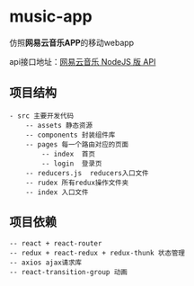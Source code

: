 # music-app

仿照**网易云音乐APP**的移动webapp

api接口地址：[网易云音乐 NodeJS 版 API](https://binaryify.github.io/NeteaseCloudMusicApi/#/)


## 项目结构
	
	- src 主要开发代码
	    -- assets 静态资源
	    -- components 封装组件库
	    -- pages 每一个路由对应的页面
	        -- index  首页
	        -- login  登录页
	    -- reducers.js  reducers入口文件
	    -- rudex 所有redux操作文件夹
	    -- index 入口文件


## 项目依赖

    -- react + react-router
    -- redux + react-redux + redux-thunk 状态管理
    -- axios ajax请求库
    -- react-transition-group 动画
